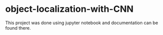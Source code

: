 # object-localization-with-CNN

This project was done using jupyter notebook and documentation can be found there.
